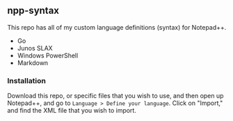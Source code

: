 ## npp-syntax

This repo has all of my custom language definitions (syntax) for Notepad++.

* Go
* Junos SLAX
* Windows PowerShell
* Markdown

### Installation

Download this repo, or specific files that you wish to use, and then 
open up Notepad++, and go to `Language > Define your language`. Click on 
"Import," and find the XML file that you wish to import.